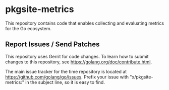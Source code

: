 # pkgsite-metrics

This repository contains code that enables collecting and evaluating
metrics for the Go ecosystem.

## Report Issues / Send Patches

This repository uses Gerrit for code changes. To learn how to submit changes to
this repository, see https://golang.org/doc/contribute.html.

The main issue tracker for the time repository is located at
https://github.com/golang/go/issues. Prefix your issue with
"x/pkgsite-metrics:" in the subject line, so it is easy to find.
